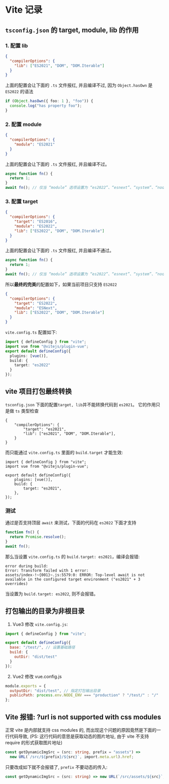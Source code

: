 # Vite 记录

## `tsconfig.json` 的 target, module, lib 的作用

### 1. 配置 lib

```json
{
  "compilerOptions": {
    "lib": ["ES2021", "DOM", "DOM.Iterable"]
  }
}
```

上面的配置会让下面的 `.ts` 文件报红, 并且编译不过, 因为 `Object.hasOwn` 是 `ES2022` 的语法

```ts
if (Object.hasOwn({ foo: 1 }, "foo")) {
  console.log("has property foo");
}
```

### 2. 配置 module

```json
{
  "compilerOptions": {
    "module": "ES2021"
  }
}
```

上面的配置会让下面的 `.ts` 文件报红, 并且编译不过。

```ts
async function fn() {
  return 1;
}
await fn(); // 仅当 “module” 选项设置为 “es2022”、“esnext”、“system”、“node16” 或 “nodenext”，且 “target” 选项设置为 “es2017” 或更高版本时，才允许使用顶级 “await” 表达式。ts(1378)
```

### 3. 配置 target

```json
{
  "compilerOptions": {
    "target": "ES2016",
    "module": "ES2022",
    "lib": ["ES2022", "DOM", "DOM.Iterable"]
  }
}
```

上面的配置会让下面的 `.ts` 文件报红, 并且编译不通过。

```ts
async function fn() {
  return 1;
}
await fn(); // 仅当 “module” 选项设置为 “es2022”、“esnext”、“system”、“node16” 或 “nodenext”，且 “target” 选项设置为 “es2017” 或更高版本时，才允许使用顶级 “await” 表达式。ts(1378)
```

所以**最终的完美**的配置如下，如果当前项目只支持 `ES2022`

```json
{
  "compilerOptions": {
    "target": "ES2022",
    "module": "ESNext",
    "lib": ["ES2022", "DOM", "DOM.Iterable"]
  }
}
```

`vite.config.ts` 配置如下:

```ts
import { defineConfig } from "vite";
import vue from "@vitejs/plugin-vue";
export default defineConfig({
  plugins: [vue()],
  build: {
    target: "es2022"
  }
});
```

## vite 项目打包最终转换

`tsconfig.json` 下面的配置`target, lib`并不能转换代码到 `es2021`。
它的作用只是做 `ts` 类型检查

```
{
	"compilerOptions": {
		"target": "es2021",
		"lib": ["es2021", "DOM", "DOM.Iterable"],
	}
}
```

而只能通过 `vite.config.ts` 里面的 `build.target` 才能生效:

```
import { defineConfig } from "vite";
import vue from "@vitejs/plugin-vue";

export default defineConfig({
	plugins: [vue()],
	build: {
		target: "es2021",
	},
});
```

### 测试

通过是否支持顶层 `await` 来测试，下面的代码在 `es2022` 下面才支持

```js
function fn() {
  return Promise.resolve();
}
await fn();
```

那么当设置 `vite.config.ts` 的 `build.target: es2021`，编译会报错:

```
error during build:
Error: Transform failed with 1 error:
assets/index-!~{001}~.js:5579:0: ERROR: Top-level await is not available in the configured target environment ("es2021" + 3 overrides)
```

当设置为 `build.target: es2022`, 则不会报错。

## 打包输出的目录为非根目录

1. Vue3 修改 `vite.config.js`:

```js
import { defineConfig } from "vite";

export default defineConfig({
  base: "/test/", // 设置基础路径
  build: {
    outDir: "dist/test"
  }
});
```

2. Vue2 修改 vue.config.js

```js
module.exports = {
  outputDir: "dist/test", // 指定打包输出目录
  publicPath: process.env.NODE_ENV === "production" ? "/test/" : "/"
};
```

## Vite 报错: ?url is not supported with css modules

正常 vite 是内部就支持 css modules 的, 而出现这个问题的原因竟然是下面的一行代码导致,
(PS: 这行代码的意思是获取动态的图片地址, 由于 vite 不支持 require 的形式获取图片地址)

```ts
const getDynamicImgSrc = (src: string, prefix = "assets") =>
  new URL(`/src/${prefix}/${src}`, import.meta.url).href;
```

只要改成如下就不会报错了, `prefix` 不要动态的传入:

```ts
const getDynamicImgSrc = (src: string) => new URL(`/src/assets/${src}`, import.meta.url).href;
```
